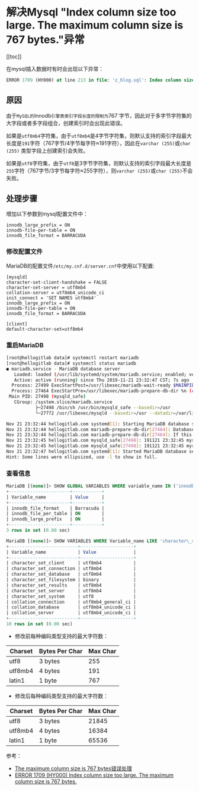 # 解决Mysql "Index column size too large. The maximum column size is 767 bytes."异常

[[toc]]

在mysql插入数据时有时会出现以下异常：

```sql
ERROR 1709 (HY000) at line 213 in file: 'z_blog.sql': Index column size too large. The maximum column size is 767 bytes.
```
## 原因
由于`MySQL的`Innodb`引擎表索引字段长度的限制为`767`字节，因此对于多字节字符集的大字段或者多字段组合，创建索引时会出现此错误。

如果是`utf8mb4`字符集，由于`utf8mb4`是4字节字符集，则默认支持的索引字段最大长度是`191`字符（767字节/4字节每字符≈191字符），因此在`varchar (255)`或`char (255)` 类型字段上创建索引会失败。

如果是`utf8`字符集，由于`utf8`是3字节字符集，则默认支持的索引字段最大长度是`255`字符（767字节/3字节每字符≈255字符），则`varchar (255)`或`char (255)`不会失败。


## 处理步骤

增加以下参数到mysql配置文件中：

```
innodb_large_prefix = ON
innodb-file-per-table = ON
innodb_file_format = BARRACUDA
```

### 修改配置文件

MariaDB的配置文件`/etc/my.cnf.d/server.cnf`中使用以下配置:

```
[mysqld]
character-set-client-handshake = FALSE
character-set-server = utf8mb4
collation-server = utf8mb4_unicode_ci
init_connect = 'SET NAMES utf8mb4'
innodb_large_prefix = ON
innodb-file-per-table = ON
innodb_file_format = BARRACUDA

[client]
default-character-set=utf8mb4
```


### 重启MariaDB

```sh
[root@hellogitlab data]# systemctl restart mariadb
[root@hellogitlab data]# systemctl status mariadb 
● mariadb.service - MariaDB database server
   Loaded: loaded (/usr/lib/systemd/system/mariadb.service; enabled; vendor preset: disabled)
   Active: active (running) since Thu 2019-11-21 23:32:47 CST; 7s ago
  Process: 27499 ExecStartPost=/usr/libexec/mariadb-wait-ready $MAINPID (code=exited, status=0/SUCCESS)
  Process: 27464 ExecStartPre=/usr/libexec/mariadb-prepare-db-dir %n (code=exited, status=0/SUCCESS)
 Main PID: 27498 (mysqld_safe)
   CGroup: /system.slice/mariadb.service
           ├─27498 /bin/sh /usr/bin/mysqld_safe --basedir=/usr
           └─27772 /usr/libexec/mysqld --basedir=/usr --datadir=/var/lib/mysql --plugin-dir=/usr/lib64/mysql/plugin --log-error=/var/log/maria...

Nov 21 23:32:44 hellogitlab.com systemd[1]: Starting MariaDB database server...
Nov 21 23:32:44 hellogitlab.com mariadb-prepare-db-dir[27464]: Database MariaDB is probably initialized in /var/lib/mysql already, nothi... done.
Nov 21 23:32:44 hellogitlab.com mariadb-prepare-db-dir[27464]: If this is not the case, make sure the /var/lib/mysql is empty before run...b-dir.
Nov 21 23:32:45 hellogitlab.com mysqld_safe[27498]: 191121 23:32:45 mysqld_safe Logging to '/var/log/mariadb/mariadb.log'.
Nov 21 23:32:45 hellogitlab.com mysqld_safe[27498]: 191121 23:32:45 mysqld_safe Starting mysqld daemon with databases from /var/lib/mysql
Nov 21 23:32:47 hellogitlab.com systemd[1]: Started MariaDB database server.
Hint: Some lines were ellipsized, use -l to show in full.
```

### 查看信息

```sql
MariaDB [(none)]> SHOW GLOBAL VARIABLES WHERE variable_name IN ('innodb_file_format', 'innodb_large_prefix', 'innodb_file_per_table');
+-----------------------+-----------+
| Variable_name         | Value     |
+-----------------------+-----------+
| innodb_file_format    | Barracuda |
| innodb_file_per_table | ON        |
| innodb_large_prefix   | ON        |
+-----------------------+-----------+
3 rows in set (0.00 sec)

MariaDB [(none)]> SHOW VARIABLES WHERE Variable_name LIKE 'character\_set\_%' OR Variable_name LIKE 'collation%';
+--------------------------+--------------------+
| Variable_name            | Value              |
+--------------------------+--------------------+
| character_set_client     | utf8mb4            |
| character_set_connection | utf8mb4            |
| character_set_database   | utf8mb4            |
| character_set_filesystem | binary             |
| character_set_results    | utf8mb4            |
| character_set_server     | utf8mb4            |
| character_set_system     | utf8               |
| collation_connection     | utf8mb4_general_ci |
| collation_database       | utf8mb4_unicode_ci |
| collation_server         | utf8mb4_unicode_ci |
+--------------------------+--------------------+
10 rows in set (0.00 sec)
```

- 修改前每种编码类型支持的最大字符数：

| Charset  |Bytes Per Char| Max Char |
| -------- | ------------ | -------- |
|   utf8   |   3 bytes    |   255    |
| utf8mb4  |   4 bytes    |   191    |
|  latin1  |   1 byte     |   767    |

- 修改后每种编码类型支持的最大字符数：

| Charset  |Bytes Per Char| Max Char |
| -------- | ------------ | -------- |
|   utf8   |   3 bytes    |  21845   |
| utf8mb4  |   4 bytes    |  16384   |
|  latin1  |   1 byte     |  65536   |




参考：
- [The maximum column size is 767 bytes错误处理](https://help.aliyun.com/knowledge_detail/41707.html)
- [ERROR 1709 (HY000) Index column size too large. The maximum column size is 767 bytes.](https://moodle.org/mod/forum/discuss.php?d=366263)